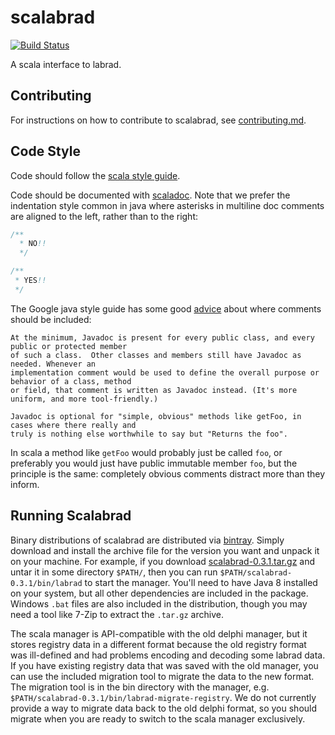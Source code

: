 # scalabrad

[![Build Status](https://secure.travis-ci.org/labrad/scalabrad.png)](http://travis-ci.org/labrad/scalabrad)

A scala interface to labrad.


## Contributing

For instructions on how to contribute to scalabrad, see [contributing.md](https://github.com/labrad/scalabrad/blob/master/contributing.md).


## Code Style

Code should follow the [scala style guide](http://docs.scala-lang.org/style/).

Code should be documented with [scaladoc](http://docs.scala-lang.org/style/scaladoc.html). Note that we prefer the indentation style common in java where asterisks in multiline doc comments are aligned to the left, rather than to the right:

```scala
/**
  * NO!!
  */

/**
 * YES!!
 */
```

The Google java style guide has some good [advice](http://google.github.io/styleguide/javaguide.html#s7-javadoc) about where comments should be included: 

    At the minimum, Javadoc is present for every public class, and every public or protected member
    of such a class.  Other classes and members still have Javadoc as needed. Whenever an
    implementation comment would be used to define the overall purpose or behavior of a class, method
    or field, that comment is written as Javadoc instead. (It's more uniform, and more tool-friendly.)

    Javadoc is optional for "simple, obvious" methods like getFoo, in cases where there really and
    truly is nothing else worthwhile to say but "Returns the foo".

In scala a method like `getFoo` would probably just be called `foo`, or preferably you would just have public immutable member `foo`, but the principle is the same: completely obvious comments distract more than they inform.


## Running Scalabrad

Binary distributions of scalabrad are distributed via [bintray](https://bintray.com/labrad/generic/scalabrad).
Simply download and install the archive file for the version you want and unpack it on your machine.
For example, if you download [scalabrad-0.3.1.tar.gz](https://bintray.com/artifact/download/labrad/generic/scalabrad-0.3.1.tar.gz) and untar it in some directory `$PATH/`, then you can run `$PATH/scalabrad-0.3.1/bin/labrad` to start the manager. You'll need to have Java 8 installed on your system, but all other dependencies are included in the package. Windows `.bat` files are also included in the distribution, though you may need a tool like 7-Zip to extract the `.tar.gz` archive.

The scala manager is API-compatible with the old delphi manager, but it stores registry data in a different format because the old registry format was ill-defined and had problems encoding and decoding some labrad data. If you have existing registry data that was saved with the old manager, you can use the included migration tool to migrate the data to the new format. The migration tool is in the bin directory with the manager, e.g. `$PATH/scalabrad-0.3.1/bin/labrad-migrate-registry`. We do not currently provide a way to migrate data back to the old delphi format, so you should migrate when you are ready to switch to the scala manager exclusively.
